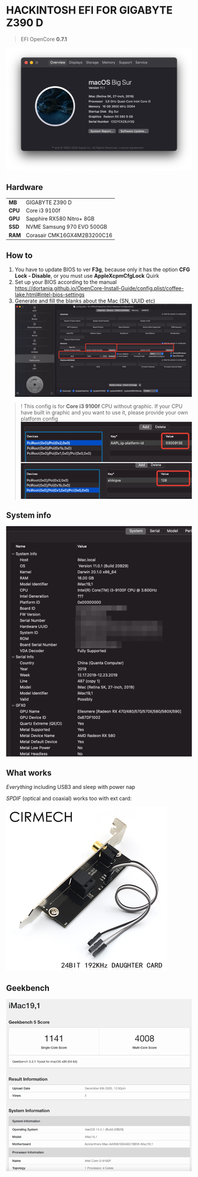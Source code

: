 HACKINTOSH EFI FOR **GIGABYTE Z390 D**
==

> EFI OpenCore **0.7.1**

![2020-12-07_13-49-58.png](./assets/2021-01-08_19-34-09.png)

Hardware
--

|         |                             |
| ------- | --------------------------- |
| **MB**  | GIGABYTE Z390 D             |
| **CPU** | Core i3 9100f               |
| **GPU** | Sapphire RX580 Nitro+ 8GB   |
| **SSD** | NVME Samsung 970 EVO 500GB  |
| **RAM** | Corasair CMK16GX4M2B3200C16 |

How to
--

1. You have to update BIOS to ver **F3g**, because only it has the option **CFG Lock - Disable**, or you must use **AppleXcpmCfgLock** Quirk
2. Set up your BIOS according to the manual <https://dortania.github.io/OpenCore-Install-Guide/config.plist/coffee-lake.html#intel-bios-settings>
3. Generate and fill the blanks about the Mac (SN, UUID etc)
![2020-12-07_14-04-16.png](./assets/2020-12-07_14-04-16.png)


> ! This config is for **Core i3 9100f** CPU without graphic. If your CPU have built in graphic and you want to use it, please provide your own platform config
![2020-12-07_14-13-39.png](./assets/2020-12-07_14-13-39.png)
![2020-12-07_14-14-44.png](./assets/2020-12-07_14-14-44.png)



System info
--

![2020-12-07_13-45-35.png](./assets/2020-12-07_13-45-35.png)


What works
--

*Everything* including USB3 and sleep with power nap

*SPDIF* (optical and coaxial) works too with ext card:

![bench](./assets/spdif.png)

Geekbench
--

![bench](./assets/2020-12-07_13-55-07.png)
